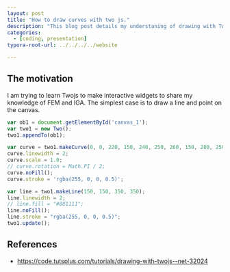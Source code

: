 ```yaml
---
layout: post
title: "How to draw curves with two js."
description: "This blog post details my understaning of drawing with Two js."
categories: 
  - [coding, presentation]
typora-root-url: ../../../../website

---
```

## The motivation
I am trying to learn Twojs to make interactive widgets to share my knowledge of FEM and IGA. The simplest case is to draw a line and point on the canvas.

```js
var ob1 = document.getElementById('canvas_1');
var two1 = new Two();
two1.appendTo(ob1);

var curve = two1.makeCurve(0, 0, 220, 150, 240, 250, 260, 150, 280, 250, 290, 200, true);
curve.linewidth = 2;
curve.scale = 1.0;
// curve.rotation = Math.PI / 2;
curve.noFill();
curve.stroke = 'rgba(255, 0, 0, 0.5)';

var line = two1.makeLine(150, 150, 350, 350);
line.linewidth = 2;
// line.fill = "#881111";
line.noFill();
line.stroke = "rgba(255, 0, 0, 0.5)";
two1.update();
```

## References

- https://code.tutsplus.com/tutorials/drawing-with-twojs--net-32024